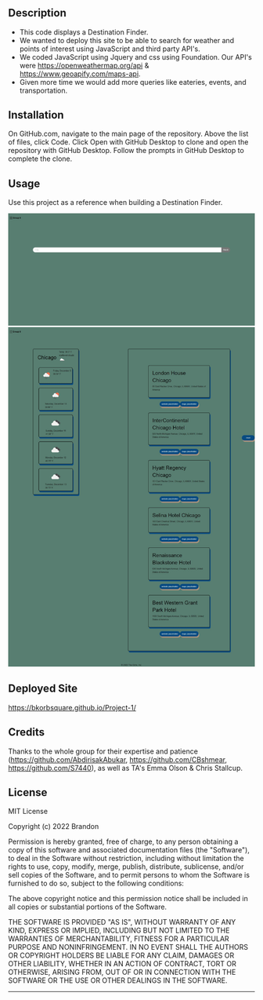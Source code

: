 # <Project-1>

## Description

- This code displays a Destination Finder.
- We wanted to deploy this site to be able to search for weather and points of interest using JavaScript and third party API's.
- We coded JavaScript using Jquery and css using Foundation. Our API's were https://openweathermap.org/api & https://www.geoapify.com/maps-api. 
- Given more time we would add more queries like eateries, events, and transportation.

## Installation

On GitHub.com, navigate to the main page of the repository. Above the list of files, click Code. Click Open with GitHub Desktop to clone and open the repository with GitHub Desktop. Follow the prompts in GitHub Desktop to complete the clone.

## Usage

Use this project as a reference when building a Destination Finder.

![image](/assets/images/FireShot%20Capture%20015%20-%20Group%208%20-%20.jpg)
![image](/assets/images/FireShot%20Capture%20016%20-%20Group%208%20-%20.jpg)

## Deployed Site
https://bkorbsquare.github.io/Project-1/

## Credits

Thanks to the whole group for their expertise and patience (https://github.com/AbdirisakAbukar, https://github.com/CBshmear, https://github.com/S7440), as well as TA's Emma Olson & Chris Stallcup. 

## License

MIT License

Copyright (c) 2022 Brandon

Permission is hereby granted, free of charge, to any person obtaining a copy
of this software and associated documentation files (the "Software"), to deal
in the Software without restriction, including without limitation the rights
to use, copy, modify, merge, publish, distribute, sublicense, and/or sell
copies of the Software, and to permit persons to whom the Software is
furnished to do so, subject to the following conditions:

The above copyright notice and this permission notice shall be included in all
copies or substantial portions of the Software.

THE SOFTWARE IS PROVIDED "AS IS", WITHOUT WARRANTY OF ANY KIND, EXPRESS OR
IMPLIED, INCLUDING BUT NOT LIMITED TO THE WARRANTIES OF MERCHANTABILITY,
FITNESS FOR A PARTICULAR PURPOSE AND NONINFRINGEMENT. IN NO EVENT SHALL THE
AUTHORS OR COPYRIGHT HOLDERS BE LIABLE FOR ANY CLAIM, DAMAGES OR OTHER
LIABILITY, WHETHER IN AN ACTION OF CONTRACT, TORT OR OTHERWISE, ARISING FROM,
OUT OF OR IN CONNECTION WITH THE SOFTWARE OR THE USE OR OTHER DEALINGS IN THE
SOFTWARE.

---